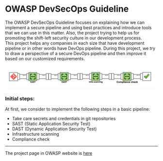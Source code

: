 # OWASP DevSecOps Guideline
The OWASP DevSecOps Guideline focuses on explaining how we can implement a secure pipeline and using best practices and introduce tools that we can use in this matter. Also, the project trying to help us for promoting the shift-left security culture in our development process.  
This project helps any companies in each size that have development pipeline or in other words have DevOps pipeline.
During this project, we try to draw a perspective of a secure DevOps pipeline and then improve it based on our customized requirements.

![DevSecOps pipeline](/assets/images/DevSecOps-pipeline.png)

### Initial steps:
At first, we consider to implement the following steps in a basic pipeline:
* Take care secrets and credentials in git repositories
* SAST (Static Application Security Test)
* DAST (Dynamic Application Security Test)
* Infrastructure scanning
* Compliance check

---
The project page in OWASP website is [here](https://owasp.org/www-project-devsecops-guideline/)